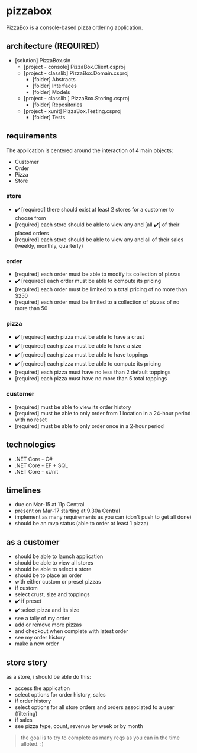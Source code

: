 # pizzabox

PizzaBox is a console-based pizza ordering application.

## architecture (REQUIRED)

- [solution] PizzaBox.sln
  - [project - console] PizzaBox.Client.csproj
  - [project - classlib] PizzaBox.Domain.csproj
    - [folder] Abstracts
    - [folder] Interfaces
    - [folder] Models
  - [project - classlib ] PizzaBox.Storing.csproj
    - [folder] Repositories
  - [project - xunit] PizzaBox.Testing.csproj
    - [folder] Tests

## requirements

The application is centered around the interaction of 4 main objects:

- Customer
- Order
- Pizza
- Store

### store

- ✔️ [required] there should exist at least 2 stores for a customer to choose from
- [required] each store should be able to view any and [all ✔️] of their placed orders
- [required] each store should be able to view any and all of their sales (weekly, monthly, quarterly)

### order

- [required] each order must be able to modify its collection of pizzas
- ✔️ [required] each order must be able to compute its pricing
- [required] each order must be limited to a total pricing of no more than $250
- [required] each order must be limited to a collection of pizzas of no more than 50

### pizza

- ✔️ [required] each pizza must be able to have a crust
- ✔️ [required] each pizza must be able to have a size
- ✔️ [required] each pizza must be able to have toppings
- ✔️ [required] each pizza must be able to compute its pricing
- [required] each pizza must have no less than 2 default toppings
- [required] each pizza must have no more than 5 total toppings

### customer

- [required] must be able to view its order history
- [required] must be able to only order from 1 location in a 24-hour period with no reset
- [required] must be able to only order once in a 2-hour period

## technologies

- .NET Core - C#
- .NET Core - EF + SQL
- .NET Core - xUnit

## timelines

- due on Mar-15 at 11p Central
- present on Mar-17 starting at 9.30a Central
- implement as many requirements as you can (don't push to get all done)
- should be an mvp status (able to order at least 1 pizza)

## as a customer

- should be able to launch application
- should be able to view all stores
- should be able to select a store
- should be to place an order
- with either custom or preset pizzas
- if custom
- select crust, size and toppings
- ✔️ if preset
- ✔️ select pizza and its size
- see a tally of my order
- add or remove more pizzas
- and checkout when complete with latest order
- see my order history
- make a new order

## store story

as a store, i should be able do this:

- access the application
- select options for order history, sales
- if order history
- select options for all store orders and orders associated to a user (filtering)
- if sales
- see pizza type, count, revenue by week or by month

> the goal is to try to complete as many reqs as you can in the time alloted. :)
